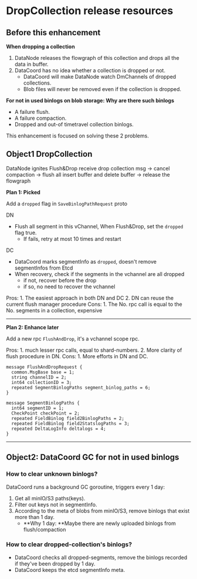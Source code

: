# DropCollection release resources

## Before this enhancement

**When dropping a collection**

1. DataNode releases the flowgraph of this collection and drops all the data in buffer.
2. DataCoord has no idea whether a collection is dropped or not.
    - DataCoord will make DataNode watch DmChannels of dropped collections.
    - Blob files will never be removed even if the collection is dropped.

**For not in used binlogs on blob storage: Why are there such binlogs**
- A failure flush.
- A failure compaction.
- Dropped and out-of timetravel collection binlogs.

This enhancement is focused on solving these 2 problems.

## Object1 DropCollection

DataNode ignites Flush&Drop
    receive drop collection msg ->
    cancel compaction ->
    flush all insert buffer and delete buffer ->
    release the flowgraph

**Plan 1: Picked**

Add a `dropped` flag in `SaveBinlogPathRequest` proto

DN
- Flush all segment in this vChannel, When Flush&Drop, set the `dropped` flag true.
    - If fails, retry at most 10 times and restart

DC
- DataCoord marks segmentInfo as `dropped`, doesn't remove segmentInfos from Etcd
- When recovery, check if the segments in the vchannel are all dropped
    - if not, recover before the drop
    - if so, no need to recover the vchannel

Pros:
    1. The easiest approach in both DN and DC
    2. DN can reuse the current flush manager procedure
Cons:
    1. The No. rpc call is equal to the No. segments in a collection, expensive

---

**Plan 2: Enhance later**

Add a new rpc `FlushAndDrop`, it's a vchannel scope rpc.

Pros:
    1. much lesser rpc calls, equal to shard-numbers.
    2. More clarity of flush procedure in DN.
Cons:
    1. More efforts in DN and DC.

```
message FlushAndDropRequest {
  common.MsgBase base = 1;
  string channelID = 2;
  int64 collectionID = 3;
  repeated SegmentBinlogPaths segment_binlog_paths = 6;
}

message SegmentBinlogPaths {
  int64 segmentID = 1;
  CheckPoint checkPoint = 2;
  repeated FieldBinlog field2BinlogPaths = 2;
  repeated FieldBinlog field2StatslogPaths = 3;
  repeated DeltaLogInfo deltalogs = 4;
}
```

---

## Object2: DataCoord GC for not in used binlogs

### How to clear unknown binlogs?
DataCoord runs a background GC goroutine, triggers every 1 day:
1. Get all minIO/S3 paths(keys).
2. Filter out keys not in segmentInfo.
3. According to the meta of blobs from minIO/S3, remove binlogs that exist more than 1 day.
    - **Why 1 day: **Maybe there are newly uploaded binlogs from flush/compaction

### How to clear dropped-collection's binlogs?
- DataCoord checks all dropped-segments, remove the binlogs recorded if they've been dropped by 1 day.
- DataCoord keeps the etcd segmentInfo meta.
